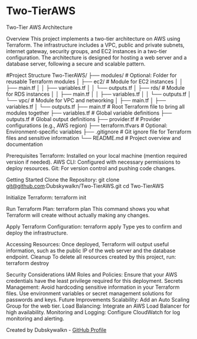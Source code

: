 # Two-TierAWS
Two-Tier AWS Architecture

Overview
This project implements a two-tier architecture on AWS using Terraform. The infrastructure includes a VPC, public and private subnets, internet gateway, security groups, and EC2 instances in a two-tier configuration. The architecture is designed for hosting a web server and a database server, following a secure and scalable pattern.

#Project Structure
Two-TierAWS/ ├── modules/ # Optional: Folder for reusable Terraform modules │ ├── ec2/ # Module for EC2 instances │ │ ├── main.tf │ │ ├── variables.tf │ │ └── outputs.tf │ ├── rds/ # Module for RDS instances │ │ ├── main.tf │ │ ├── variables.tf │ │ └── outputs.tf │ └── vpc/ # Module for VPC and networking │ ├── main.tf │ ├── variables.tf │ └── outputs.tf ├── main.tf # Root Terraform file to bring all modules together ├── variables.tf # Global variable definitions ├── outputs.tf # Global output definitions ├── provider.tf # Provider configurations (e.g., AWS region) ├── terraform.tfvars # Optional: Environment-specific variables ├── .gitignore # Git ignore file for Terraform files and sensitive information └── README.md # Project overview and documentation


Prerequisites
Terraform: Installed on your local machine (mention required version if needed).
AWS CLI: Configured with necessary permissions to deploy resources.
Git: For version control and pushing code changes.

Getting Started
Clone the Repository:
git clone git@github.com:Dubskywalkn/Two-TierAWS.git
cd Two-TierAWS

Initialize Terraform:
terraform init

Run Terraform Plan:
terraform plan
This command shows you what Terraform will create without actually making any changes.

Apply Terraform Configuration:
terraform apply
Type yes to confirm and deploy the infrastructure.

Accessing Resources:
Once deployed, Terraform will output useful information, such as the public IP of the web server and the database endpoint.
Cleanup
To delete all resources created by this project, run:
terraform destroy

Security Considerations
IAM Roles and Policies: Ensure that your AWS credentials have the least privilege required for this deployment.
Secrets Management: Avoid hardcoding sensitive information in your Terraform files. Use environment variables or secret management solutions for passwords and keys.
Future Improvements
Scalability: Add an Auto Scaling Group for the web tier.
Load Balancing: Integrate an AWS Load Balancer for high availability.
Monitoring and Logging: Configure CloudWatch for log monitoring and alerting.


Created by Dubskywalkn - [GitHub Profile](https://github.com/Dubskywalkn)
